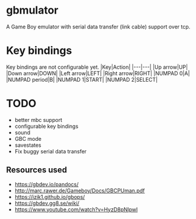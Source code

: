 # gbmulator
A Game Boy emulator with serial data transfer (link cable) support over tcp.

# Key bindings
Key bindings are not configurable yet.
|Key|Action|
|---|---|
|Up arrow|UP|
|Down arrow|DOWN|
|Left arrow|LEFT|
|Right arrow|RIGHT|
|NUMPAD 0|A|
|NUMPAD period|B|
|NUMPAD 1|START|
|NUMPAD 2|SELECT|

# TODO

- better mbc support
- configurable key bindings
- sound
- GBC mode
- savestates
- Fix buggy serial data transfer

## Resources used
- https://gbdev.io/pandocs/
- http://marc.rawer.de/Gameboy/Docs/GBCPUman.pdf
- https://izik1.github.io/gbops/
- https://gbdev.gg8.se/wiki/
- https://www.youtube.com/watch?v=HyzD8pNlpwI
